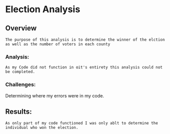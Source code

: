 
# **Election Analysis**

## **Overview**
	The purpose of this analysis is to determine the winner of the elction as well as the number of voters in each county
### **Analysis:**
	As my Code did not function in oit's entirety this analysis could not be completed.
### **Challenges:**
Determining where my errors were in my code.
## **Results:**
	As only part of my code functioned I was only ablt to determine the individual who won the election. 